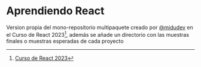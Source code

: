 # Aprendiendo React

Version propia del mono-repositorio multipaquete creado por [@midudev](https://github.com/midudev) en el Curso de React 2023[^1], además se añade un directorio con las muestras finales o muestras esperadas de cada proyecto

[^1]: [Curso de React 2023](https://www.youtube.com/playlist?list=PLUofhDIg_38q4D0xNWp7FEHOTcZhjWJ29)
